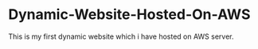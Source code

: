# Dynamic-Website-Hosted-On-AWS
This is my first dynamic website which i have hosted on AWS server.
